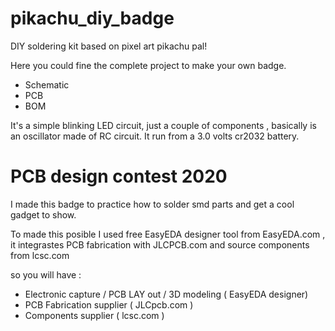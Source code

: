 # pikachu_diy_badge
DIY soldering kit based on pixel art pikachu pal!

Here you could fine the complete project to make your own badge.

- Schematic
- PCB
- BOM

It's a simple blinking LED circuit, just a couple of components , basically is an oscillator made of RC circuit.
It run from a 3.0 volts cr2032 battery.


# PCB design contest 2020

I made this badge to practice how to solder smd parts and get a cool gadget to show.

To made this posible I used free EasyEDA designer tool from EasyEDA.com , it integrastes PCB fabrication with JLCPCB.com and source components from lcsc.com

so you will have :

- Electronic capture / PCB LAY out / 3D modeling ( EasyEDA designer)
- PCB Fabrication supplier ( JLCpcb.com )
- Components supplier ( lcsc.com )

